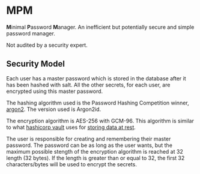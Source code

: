 # MPM
**M**inimal **P**assword **M**anager. An inefficient but potentially secure and simple password manager.

Not audited by a security expert.

## Security Model
Each user has a master password which is stored in the database after it has been hashed with salt. All the other secrets, for each user, are encrypted using this master password. 

The hashing algorithm used is the Password Hashing Competition winner, [argon2](https://github.com/P-H-C/phc-winner-argon2). The version used is Argon2id.

The encryption algorithm is AES-256 with GCM-96. This algorithm is similar to what [hashicorp vault](https://www.vaultproject.io) uses for [storing data at rest](https://www.vaultproject.io/docs/internals/security#external-threat-overview).

The user is responsible for creating and remembering their master password. The password can be as long as the user wants, but the maximum possible stength of the encryption algorithm is reached at 32 length (32 bytes). If the length is greater than or equal to 32, the first 32 characters/bytes will be used to encrypt the secrets.
